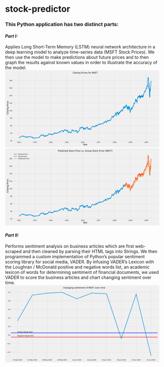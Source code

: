 # stock-predictor

### This Python application has two distinct parts:
#### _Part I:_
Applies Long Short-Term Memory (LSTM) neural network architecture in a deep learning model to analyze time-series data (MSFT Stock Prices). We then use the model to make predictions about future prices and to then graph the results against known values in order to illustrate the accuracy of the model.
![MSFT-plot-prices-only_1](AI%20and%20ML%20Stock%20Analysis%20Project/img/MSFT-plot-prices-only_1.png)
![MSFT-plot-prices-and-predictions_1](AI%20and%20ML%20Stock%20Analysis%20Project/img/MSFT-plot-prices-and-predictions_1.png)
#### _Part II:_
Performs sentiment analysis on business articles which are first web-scraped and then cleaned by parsing their HTML tags into Strings. We then programmed a custom implementation of Python’s popular sentiment scoring library for social media, VADER. By infusing VADER’s Lexicon with the Loughran / McDonald positive and negative words list, an academic lexicon of words for determining sentiment of financial documents, we used VADER to score the business articles and chart changing sentiment over time.
![MSFT-sentiment-map.png](AI%20and%20ML%20Stock%20Analysis%20Project/img/MSFT-sentiment-map.png)